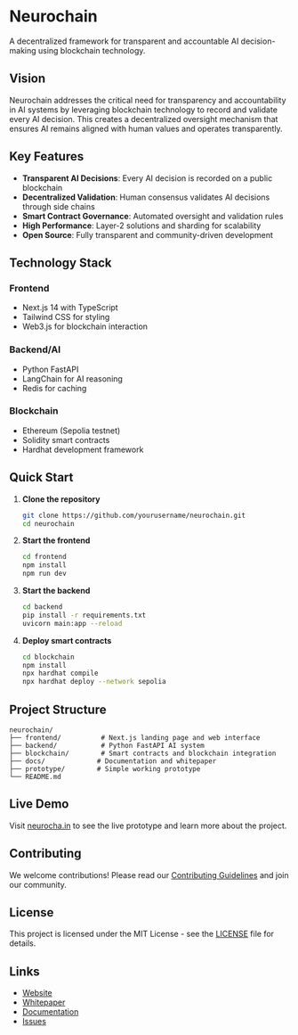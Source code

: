 # Neurochain

A decentralized framework for transparent and accountable AI decision-making using blockchain technology.

## Vision

Neurochain addresses the critical need for transparency and accountability in AI systems by leveraging blockchain technology to record and validate every AI decision. This creates a decentralized oversight mechanism that ensures AI remains aligned with human values and operates transparently.

## Key Features

- **Transparent AI Decisions**: Every AI decision is recorded on a public blockchain
- **Decentralized Validation**: Human consensus validates AI decisions through side chains
- **Smart Contract Governance**: Automated oversight and validation rules
- **High Performance**: Layer-2 solutions and sharding for scalability
- **Open Source**: Fully transparent and community-driven development

## Technology Stack

### Frontend
- Next.js 14 with TypeScript
- Tailwind CSS for styling
- Web3.js for blockchain interaction

### Backend/AI
- Python FastAPI
- LangChain for AI reasoning
- Redis for caching

### Blockchain
- Ethereum (Sepolia testnet)
- Solidity smart contracts
- Hardhat development framework

## Quick Start

1. **Clone the repository**
   ```bash
   git clone https://github.com/yourusername/neurochain.git
   cd neurochain
   ```

2. **Start the frontend**
   ```bash
   cd frontend
   npm install
   npm run dev
   ```

3. **Start the backend**
   ```bash
   cd backend
   pip install -r requirements.txt
   uvicorn main:app --reload
   ```

4. **Deploy smart contracts**
   ```bash
   cd blockchain
   npm install
   npx hardhat compile
   npx hardhat deploy --network sepolia
   ```

## Project Structure

```
neurochain/
├── frontend/          # Next.js landing page and web interface
├── backend/           # Python FastAPI AI system
├── blockchain/        # Smart contracts and blockchain integration
├── docs/             # Documentation and whitepaper
├── prototype/        # Simple working prototype
└── README.md
```

## Live Demo

Visit [neurocha.in](https://neurocha.in) to see the live prototype and learn more about the project.

## Contributing

We welcome contributions! Please read our [Contributing Guidelines](CONTRIBUTING.md) and join our community.

## License

This project is licensed under the MIT License - see the [LICENSE](LICENSE) file for details.

## Links

- [Website](https://neurocha.in)
- [Whitepaper](docs/Neurochain_Whitepaper.md)
- [Documentation](docs/)
- [Issues](https://github.com/yourusername/neurochain/issues) 